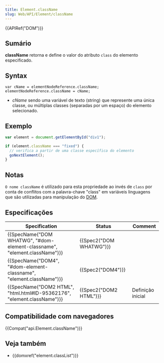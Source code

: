 ```yaml
---
title: Element.className
slug: Web/API/Element/className
---
```

{{APIRef("DOM")}}

## Sumário

**className** retorna e define o valor do atributo `class` do elemento especificado.

## Syntax

```
var cName = elementNodeReference.className;
elementNodeReference.className = cName;
```

- _cName_ sendo uma variável de texto (string) que represente uma única classe, ou múltiplas classes (separadas por um espaço) do elemento selecionado.

## Exemplo

```js
var element = document.getElementById("div1");

if (element.className === "fixed") {
  // verifica a partir de uma classe específica do elemento
  goNextElement();
}
```

## Notas

`O nome className` é utilizado para esta propriedade ao invés de `class` por conta de conflitos com a palavra-chave "class" em variáveis linguagens que são utilizadas para manipulação do [DOM](/pt-BR/docs/Web/API/Document_Object_Model).

## Especificações

| Specification                                                                                    | Status                           | Comment           |
| ------------------------------------------------------------------------------------------------ | -------------------------------- | ----------------- |
| {{SpecName("DOM WHATWG", "#dom-element-classname", "element.className")}} | {{Spec2("DOM WHATWG")}} |                   |
| {{SpecName("DOM4", "#dom-element-classname", "element.className")}}         | {{Spec2("DOM4")}}         |                   |
| {{SpecName("DOM2 HTML", "html.html#ID-95362176", "element.className")}} | {{Spec2("DOM2 HTML")}}     | Definição inicial |

## Compatibilidade com navegadores

{{Compat("api.Element.className")}}

## Veja também

- {{domxref("element.classList")}}
